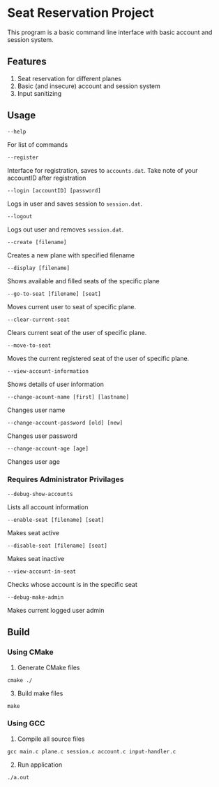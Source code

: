 # Seat Reservation Project

This program is a basic command line interface with basic account and session system.

## Features
1. Seat reservation for different planes
2. Basic (and insecure) account and session system
3. Input sanitizing

## Usage
```
--help
```
For list of commands
```
--register
```
Interface for registration, saves to `accounts.dat`. Take note of your accountID after registration
```
--login [accountID] [password]
```
Logs in user and saves session to `session.dat`.
```
--logout
```
Logs out user and removes `session.dat`.
```
--create [filename]
```
Creates a new plane with specified filename
```
--display [filename]
```
Shows available and filled seats of the specific plane
```
--go-to-seat [filename] [seat]
```
Moves current user to seat of specific plane.
```
--clear-current-seat
```
Clears current seat of the user of specific plane.
```
--move-to-seat
```
Moves the current registered seat of the user of specific plane.

```
--view-account-information
```
Shows details of user information

```
--change-acount-name [first] [lastname]
```
Changes user name

```
--change-account-password [old] [new]
```
Changes user password

```
--change-account-age [age]
```
Changes user age

### Requires Administrator Privilages
```
--debug-show-accounts
```
Lists all account information

```
--enable-seat [filename] [seat]
```
Makes seat active

```
--disable-seat [filename] [seat]
```
Makes seat inactive

```
--view-account-in-seat
```
Checks whose account is in the specific seat

```
--debug-make-admin
```
Makes current logged user admin

## Build
### Using CMake
1. Generate CMake files
```
cmake ./
```
3. Build make files
```
make
```

### Using GCC
1. Compile all source files
```
gcc main.c plane.c session.c account.c input-handler.c
```
2. Run application
```
./a.out
```
